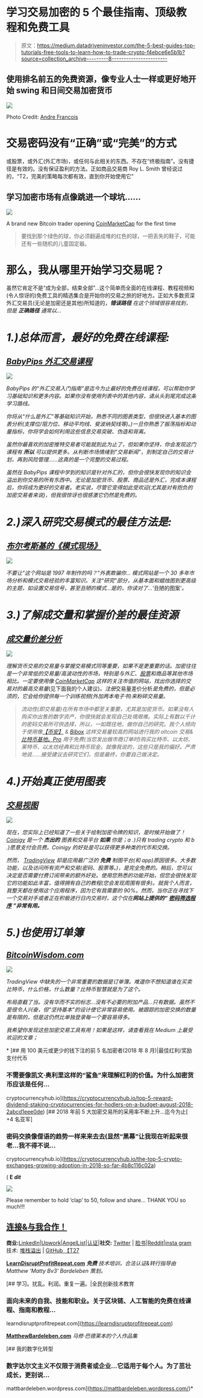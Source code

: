 # 学习交易加密的 5 个最佳指南、顶级教程和免费工具

> 原文：<https://medium.datadriveninvestor.com/the-5-best-guides-top-tutorials-free-tools-to-learn-how-to-trade-crypto-f4ebce6e5b1b?source=collection_archive---------8----------------------->

## 使用排名前五的免费资源，像专业人士一样或更好地开始 swing 和日间交易加密货币

![](img/84f202fe5f4c8fd65c4c1d06d5dba48a.png)

Photo Credit: [Andre Francois](https://unsplash.com/@silverhousehd)

# 交易密码没有“正确”或“完美”的方式

或股票，或外汇(外汇市场)，或任何与此相关的东西。不存在“终极指南”。没有捷径是有效的。没有保证盈利的方法。正如商品交易商 Roy L. Smith 曾经说过的，“T2，完美的策略每次都有效，直到你开始使用它”

## **学习加密市场有点像跳进一个球坑……**

![](img/6b0afc44cd3a4fc064a23a272747aaf6.png)

A brand new Bitcoin trader opening [CoinMarketCap](https://coinmarketcap.com/) for the first time

> 要找到那个绿色的球，你必须翻遍成堆的红色的球，一把丢失的鞋子，可能还有一些随机的儿童固定器。

# 那么，我从哪里开始学习交易呢？

虽然它肯定不是“成为全部，结束全部”…这个简单而全面的在线课程、教程视频和(令人惊讶的)免费工具的精选集合是开始你的交易之旅的好地方。正如大多数资深外汇交易员(无论是加密还是其他)所知道的，****错误路径*** 在这个领域很容易找到，但是 ***正确路径*** 通常以…*

# *1.)总体而言，最好的免费在线课程:*

## *[BabyPips 外汇交易课程](https://www.babypips.com/learn/forex)*

*[![](img/f9f6d97beb098acc02c20c2ea55ccf12.png)](https://www.babypips.com/learn/forex)*

*BabyPips 的“外汇交易入门指南”是迄今为止最好的免费在线课程，可以帮助你学习基础知识和更多内容。如果你没有使用列表中的其他内容，请从头到尾完成这条学习路线。*

*你将从“什么是外汇”等基础知识开始，熟悉不同的图表类型，但很快进入基本的图表分析(支撑位/阻力位、移动平均线、斐波纳契线等)。)一旦你熟悉了振荡指标和动量指标，你将学会如何利用这些信息交易突破、伪造和背离。*

*虽然你最喜欢的加密推特交易者可能就到此为止了，但如果你坚持，你会发现这门课程有 ***所以*** 可以提供更多。从判断市场情绪到“交易新闻”，到制定自己的交易计划，再到风险管理……这真的是一个完整的交易过程。*

*虽然在 BabyPips 课程中学到的知识是针对外汇的，但你会很快发现你的知识会溢出到你交易的所有东西中。无论是加密货币、股票、商品还是外汇，完成本课程后，你将成为更好的交易者。老实说，尽管它变得如此受欢迎(尤其是对有抱负的加密交易者来说)，但我很惊讶也很感激它仍然是免费的。*

# *2.)深入研究交易模式的最佳方法是:*

## *[布尔考斯基的《模式现场》](http://thepatternsite.com/)*

*[![](img/e4dba4a0ea35d25e29cb5b55abfbfca7.png)](http://thepatternsite.com/)*

*不要让“这个网站是 1997 年制作的吗？”外表欺骗你… *模式网站*是一个 30 多年市场分析和模式交易经验的丰富知识。关注“研究”部分，从基本面和蜡烛图到更高级的主题，如设置交易信号，甚至丑陋的模式...是的，你读对了…*‘丑陋的图案’*。*

# *3.)了解成交量和掌握价差的最佳资源*

## *[成交量价差分析](http://www.volumespreadanalysis.com/library.asp)*

*[![](img/8bf574d8bbada62276ad771a5d1f76fb.png)](http://www.volumespreadanalysis.com/library.asp)*

*理解货币交易的交易量与掌握交易模式同等重要，如果不是更重要的话。加密往往是一个非常低的交易量/高波动性的市场，特别是与外汇、[股票](https://mbv3.co/Robinhood)和商品等其他市场相比。一定要使用像 [CoinMarketCap](https://coinmarketcap.com/exchanges/volume/24-hour/) 这样的关注市值的网站，找出你选择的交易对的最高交易量*(见下面我的个人建议)*。注册*交易量差价分析*是免费的，但是必须的，它会给你提供每一个训练视频(外加两本电子书)来粉碎交易量。*

> *流动性(即交易量)在所有市场中都至关重要，尤其是加密货币。如果没有人购买你出售的数字资产，你很快就会发现自己处境艰难。实际上有数以千计的密码交易所可供选择，所以，一如既往地，做你自己的研究。我个人倾向于使用像[【币安】](https://mbv3.co/Binance) & [Bibox](http://bit.ly/MBv3Bibox) 这样交易量较高的网站进行我的 altcoin 交易& [比特币基地。Pro](http://bit.ly/MBv3Coinbase) 用于免费(当您发出做市商订单时)购买比特币、以太坊、莱特币、以太坊经典和比特币现金。就像我说的，这些只是我的偏好。严肃地说……接受建议去研究它们，但是最终，你要自己做决定。*

# *4.)开始真正使用图表*

## *[交易视图](https://www.tradingview.com/)*

*[![](img/f58a1442423c56a55156ae415c191bee.png)](https://www.tradingview.com/)*

*现在，您实际上已经知道了一些关于绘制加密令牌的知识，是时候开始做了！ [Coinigy](https://www.coinigy.com/) 是一个 ***杰出的*** 图表和交易平台 ***如果*** 你是；a .)只有 trading crypto 和 b .)愿意支付会员费。Coinigy 的好处是可以获得更多种类的代币和交换。*

*然而， [TradingView](https://www.tradingview.com/) 却是应用最广泛的 ***免费*** 制图平台(和 app)原因很多。大多数功能，以及访问所有资产和交易(密码、股票等。)，是完全免费的。稍后，您可以决定是否需要付费订阅带来的额外好处。使用您熟悉的功能开始，但您会很快发现它的功能如此丰富，值得拥有自己的教程(您会发现周围有很多)。就我个人而言，我整天都在使用这个应用程序，因为它有我需要的 90%。然而，当你正在寻找下一个交易对手或者正在积极进行日内交易时，这个仅在**网站上提供的“** [**密码筛选程序**](https://www.tradingview.com/crypto-screener/) **”非常有用。***

# *5.)也使用订单簿*

## *[BitcoinWisdom.com](https://bitcoinwisdom.com/)*

*[![](img/0ac551e28979241aa035c79dca3d663e.png)](https://bitcoinwisdom.com/)*

*TradingView 中缺失的一个非常重要的数据是订单簿。难道你不想知道谁在买卖比特币，什么价格，什么数量？比特币智慧就是为了这个。*

*布局直截了当。没有华而不实的标志…没有不必要的附加产品…只有数据。虽然不是很令人兴奋，但“坚持基本”的设计使它非常容易使用。被跟踪的加密交换的数量是有限的，但是这仍然比单独登录每一个要容易得多。*

*我希望你发现这些加密交易工具有用！如果是这样，请查看我在 Medium 上最受欢迎的文章；*

*[](https://cryptocurrencyhub.io/top-5-reward-dividend-staking-cryptocurrencies-for-hodlers-on-a-budget-august-2018-2abcd1eee0de) [## 用 100 美元或更少的钱下注的前 5 名加密者(2018 年 8 月)|最佳红利/奖励支付代币

### 不需要像凯文·奥利里这样的“鲨鱼”来理解红利的价值。为什么加密货币应该是任何…

cryptocurrencyhub.io](https://cryptocurrencyhub.io/top-5-reward-dividend-staking-cryptocurrencies-for-hodlers-on-a-budget-august-2018-2abcd1eee0de) [](https://cryptocurrencyhub.io/the-top-5-crypto-exchanges-growing-adoption-in-2018-so-far-4b8c116c02a) [## 2018 年前 5 大加密交易所的采用率不断上升…迄今为止[ +4 名亚军]

### 密码交换像俚语的趋势一样来来去去(显然“黑幕”让我现在听起来很老…我不得不说…

cryptocurrencyhub.io](https://cryptocurrencyhub.io/the-top-5-crypto-exchanges-growing-adoption-in-2018-so-far-4b8c116c02a) 

( **E *dit***

![](img/035f82c17cc23f846f90111854cf5190.png)

Please remember to hold ‘clap’ to 50, follow and share… THANK YOU so much!!!

## [连接&与我合作！](https://mattbardeleben.wordpress.com/contact/social-media/)

**商业:**[LinkedIn](https://www.linkedin.com/in/m-bardel/)|[Upwork](https://www.upwork.com/o/profiles/users/_~01578e4e301ac41eb1/)|[AngelList](https://angel.co/matthew-bardeleben)|[认证](https://mattbardeleben.wordpress.com/certifications-all-matthew-bardeleben/)|**社交:** [Twitter](https://twitter.com/@mattybv3) | [脸书](https://www.facebook.com/LearnDisruptProfitRepeat/)|[Reddit](https://www.reddit.com/user/MattyBv3)|[insta gram](https://www.instagram.com/mattybv3/)
技术: [堆栈溢出](https://stackoverflow.com/users/9948932/matty-b) | [GitHub 【T27](https://github.com/MattyBv3)

[**LearnDisruptProfitRepeat.com**](https://learndisruptprofitrepeat.com)
***免费*** *技术培训，合法认证&转行指导由 Matthew 'Matty Bv3' Bardeleben 策划。*

[](https://learndisruptprofitrepeat.com) [## 学习。扰乱。利润。重复一遍。|全民创新技术教育

### 面向未来的自我、技能和职业。关于区块链、人工智能的免费在线课程、指南和教程…

learndisruptprofitrepeat.com](https://learndisruptprofitrepeat.com) 

[**MatthewBardeleben.com**](https://matthewbardeleben.com)
*马修·巴德莱本的个人作品集*

[](https://mattbardeleben.wordpress.com/) [## 我的数字化转型

### 数字达尔文主义不仅限于消费者或企业…它适用于每个人。为了茁壮成长，更别说…

mattbardeleben.wordpress.com](https://mattbardeleben.wordpress.com/)*
